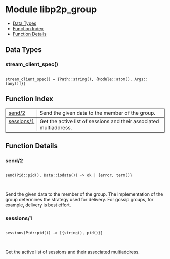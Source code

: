 

# Module libp2p_group #
* [Data Types](#types)
* [Function Index](#index)
* [Function Details](#functions)

<a name="types"></a>

## Data Types ##




### <a name="type-stream_client_spec">stream_client_spec()</a> ###


<pre><code>
stream_client_spec() = {Path::string(), {Module::atom(), Args::[any()]}}
</code></pre>

<a name="index"></a>

## Function Index ##


<table width="100%" border="1" cellspacing="0" cellpadding="2" summary="function index"><tr><td valign="top"><a href="#send-2">send/2</a></td><td>Send the given data to the member of the group.</td></tr><tr><td valign="top"><a href="#sessions-1">sessions/1</a></td><td>Get the active list of sessions and their associated
multiaddress.</td></tr></table>


<a name="functions"></a>

## Function Details ##

<a name="send-2"></a>

### send/2 ###

<pre><code>
send(Pid::pid(), Data::iodata()) -&gt; ok | {error, term()}
</code></pre>
<br />

Send the given data to the member of the group. The
implementation of the group determines the strategy used for
delivery. For gossip groups, for example, delivery is best effort.

<a name="sessions-1"></a>

### sessions/1 ###

<pre><code>
sessions(Pid::pid()) -&gt; [{string(), pid()}]
</code></pre>
<br />

Get the active list of sessions and their associated
multiaddress.

